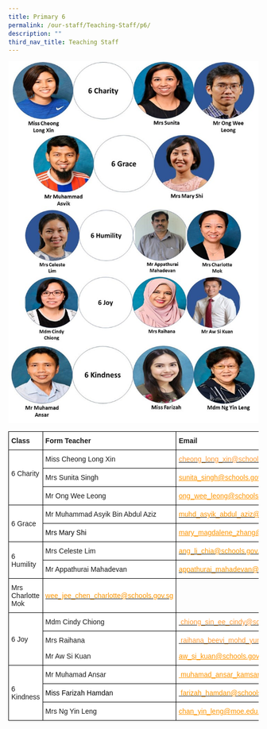 ```yaml
---
title: Primary 6
permalink: /our-staff/Teaching-Staff/p6/
description: ""
third_nav_title: Teaching Staff
---
```

![](/images/2023%20P6.jpg)
<style type="text/css">
.tg  {border-collapse:collapse;border-spacing:0;margin:0px auto;}
.tg td{border-color:black;border-style:solid;border-width:1px;font-family:Arial, sans-serif;font-size:14px;
  overflow:hidden;padding:10px 5px;word-break:normal;}
.tg th{border-color:black;border-style:solid;border-width:1px;font-family:Arial, sans-serif;font-size:14px;
  font-weight:normal;overflow:hidden;padding:10px 5px;word-break:normal;}
.tg .tg-sce8{background-color:#FFF;color:#FC9400;text-align:left;text-decoration:underline;vertical-align:middle}
.tg .tg-8rcp{background-color:#FFF;font-weight:bold;text-align:left;vertical-align:middle}
.tg .tg-zr06{background-color:#FFF;text-align:left;vertical-align:middle}
.tg .tg-794o{background-color:#FFF;color:#F93;text-align:left;text-decoration:underline;vertical-align:middle}
</style>
<table class="tg">
<tbody>
  <tr>
    <td class="tg-8rcp">Class</td>
    <td class="tg-8rcp">Form Teacher</td>
    <td class="tg-8rcp">Email</td>
  </tr>
  <tr>
    <td class="tg-zr06" rowspan="3">6 Charity <br> <br></td>
    <td class="tg-zr06">Miss Cheong Long Xin</td>
    <td class="tg-794o"><a href="mailto:cheong_long_xin@schools.gov.sg"><span style="color:#F93">cheong_long_xin@schools.gov.sg</span></a></td>
  </tr>
  <tr>
    <td class="tg-zr06">Mrs Sunita Singh</td>
    <td class="tg-sce8"><a href="mailto:sunita_singh@schools.gov.sg"><span style="text-decoration:underline;color:#FC9400">sunita_singh@schools.gov.sg</span></a></td>
  </tr>
  <tr>
    <td class="tg-zr06">Mr Ong Wee Leong</td>
    <td class="tg-sce8"><a href="mailto:ong_wee_leong@schools.gov.sg" target="_blank" rel="noopener noreferrer"><span style="text-decoration:underline;color:#FC9400">ong_wee_leong@schools.gov.sg</span></a></td>
  </tr>
  <tr>
    <td class="tg-zr06" rowspan="2">6 Grace</td>
    <td class="tg-zr06">Mr Muhammad Asyik Bin Abdul Aziz</td>
    <td class="tg-zr06"><a href="mailto:muhd_asyik_abdul_aziz@moe.edu.sg" target="_blank" rel="noopener noreferrer"><span style="color:#FC9400">muhd_asyik_abdul_aziz@moe.edu.sg</span></a></td>
  </tr>
  <tr>
    <td class="tg-zr06"><span style="color:#000">Mrs Mary Shi</span></td>
    <td class="tg-sce8"><a href="mailto:mary_magdalene_zhang@schools.gov.sgg" target="_blank" rel="noopener noreferrer"><span style="text-decoration:underline;color:#FC9400">mary_magdalene_zhang@schools.gov.sg</span></a></td>
  </tr>
  <tr>
    <td class="tg-zr06" rowspan="2">6 Humility</td>
    <td class="tg-zr06">Mrs Celeste Lim</td>
    <td class="tg-zr06"><a href="mailto:ang_li_chia@schools.gov.sg" target="_blank" rel="noopener noreferrer"><span style="color:#FC9400">ang_li_chia@schools.gov.sg</span></a></td>
  </tr>
  <tr>
    <td class="tg-zr06">Mr Appathurai Mahadevan</td>
    <td class="tg-zr06"><a href="mailto:appathurai_mahadevan@schools.gov.sg" target="_blank" rel="noopener noreferrer"><span style="color:#FC9400">appathurai_mahadevan@schools.gov.sg</span></a></td>
		<tr>
		<td class="tg-zr06">Mrs Charlotte Mok</td>
    <td class="tg-zr06"><a href="mailto:wee_jee_chen_charlotte@schools.gov.sg" target="_blank" rel="noopener noreferrer"><span style="color:#FC9400">wee_jee_chen_charlotte@schools.gov.sg</span></a></td>
  </tr>
  <tr>
    <td class="tg-zr06" rowspan="2">6 Joy</td>
    <td class="tg-zr06">Mdm Cindy Chiong</td>
    <td class="tg-794o"><a href="mailto: chiong_sin_ee_cindy@schools.gov.sg" target="_blank" rel="noopener noreferrer"><span style="color:#F93"> chiong_sin_ee_cindy@schools.gov.sg</span></a></td>
  </tr>
  <tr>
    <td class="tg-zr06">Mrs Raihana<br><br>Mr Aw Si Kuan</td>
    <td class="tg-794o"><a href="mailto: raihana_beevi_mohd_yunoos@schools.gov.sg" target="_blank" rel="noopener noreferrer"><span style="color:#F93"> raihana_beevi_mohd_yunoos@schools.gov.sg</span></a><br><br><a href="mailto:aw_si_kuan@schools.gov.sg" target="_blank" rel="noopener noreferrer"><span style="text-decoration:underline;color:#FC9400">aw_si_kuan@schools.gov.sg</span></a></td>
  </tr>
  <tr>
    <td class="tg-zr06" rowspan="3"> 6 Kindness </td>
    <td class="tg-zr06"> Mr Muhamad Ansar</td>
    <td class="tg-sce8"><a href="mailto: muhamad_ansar_kamsan@schools.gov.sg" target="_blank" rel="noopener noreferrer"><span style="text-decoration:underline;color:#FC9400">  muhamad_ansar_kamsan@schools.gov.sg</span></a></td>
  </tr>
  <tr>
    <td class="tg-zr06"><span style="color:#000">Miss Farizah Hamdan</span></td>
    <td class="tg-zr06"><a href="mailto: farizah_hamdan@schools.gov.sg" target="_blank" rel="noopener noreferrer"><span style="color:#FC9400"> farizah_hamdan@schools.gov.sg</span></a></td>
  </tr>
  <tr>
    <td class="tg-zr06">Mrs Ng Yin Leng</td>
    <td class="tg-sce8"><a href="mailto:chan_yin_leng@moe.edu.sg"><span style="text-decoration:underline;color:#FC9400">chan_yin_leng@moe.edu.sg</span></a></td>
  </tr>
</tbody>
</table>